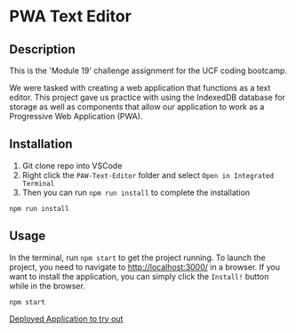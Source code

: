 # PWA Text Editor

## Description

This is the 'Module 19' challenge assignment for the UCF coding bootcamp.

We were tasked with creating a web application that functions as a text editor. This project gave us practice with using the IndexedDB database for storage as well as components that allow our application to work as a Progressive Web Application (PWA).

## Installation

1. Git clone repo into VSCode
2. Right click the `PAW-Text-Editor` folder and select `Open in Integrated Terminal`
3. Then you can run `npm run install` to complete the installation

```
npm run install
```

## Usage

In the terminal, run `npm start` to get the project running. To launch the project, you need to navigate to [http://localhost:3000/](http://localhost:3000/) in a browser. If you want to install the application, you can simply click the `Install!` button while in the browser.

```
npm start
```

[Deployed Application to try out](https://evening-harbor-55009.herokuapp.com/)